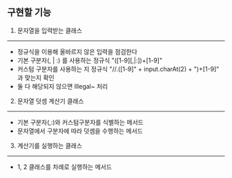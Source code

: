 ## 구현할 기능

1. 문자열을 입력받는 클래스 
---
   - 정규식을 이용해 올바르지 않은 입력을 점검한다
   - 기본 구분자(, | :) 를 사용하는 정규식 "([1-9][,|:])+[1-9]"
   - 커스텀 구분자를 사용하는 지 정규식 "//.([1-9]" + input.charAt(2) + ")+[1-9]" 과 맞는지 확인
   - 둘 다 해당되지 않으면 Illegal~ 처리
   
2. 문자열 덧셈 계산기 클래스
---
   - 기본 구분자(,:)와 커스텀구분자를 식별하는 메서드
   - 문자열에서 구분자에 따라 덧셈을 수행하는 메서드

3. 계산기를 실행하는 클래스
---
   - 1, 2 클래스를 차례로 실행하는 메서드
   